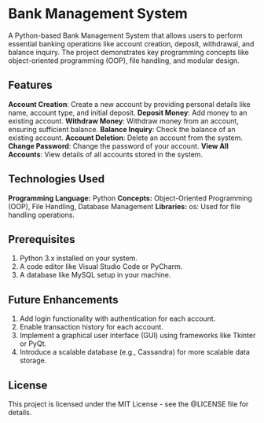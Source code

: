 # Bank Management System

A Python-based Bank Management System that allows users to perform essential banking operations like account creation, deposit, withdrawal, and balance inquiry. The project demonstrates key programming concepts like object-oriented programming (OOP), file handling, and modular design.

## Features
**Account Creation**: Create a new account by providing personal details like name, account type, and initial deposit.
**Deposit Money**: Add money to an existing account.
**Withdraw Money**: Withdraw money from an account, ensuring sufficient balance.
**Balance Inquiry**: Check the balance of an existing account.
**Account Deletion**: Delete an account from the system.
**Change Password**: Change the password of your account.
**View All Accounts**: View details of all accounts stored in the system.

## Technologies Used
**Programming Language:** Python
**Concepts:** Object-Oriented Programming (OOP), File Handling, Database Management
**Libraries:**
    os: Used for file handling operations.

## Prerequisites
1. Python 3.x installed on your system.
2. A code editor like Visual Studio Code or PyCharm.
3. A database like MySQL setup in your machine.

## Future Enhancements
1. Add login functionality with authentication for each account.
2. Enable transaction history for each account.
3. Implement a graphical user interface (GUI) using frameworks like Tkinter or PyQt.
4. Introduce a scalable database (e.g., Cassandra) for more scalable data storage.

## License
This project is licensed under the MIT License - see the @LICENSE file for details.
